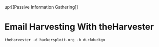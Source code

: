 up:[[Passive Information Gathering]]
# Email Harvesting With theHarvester

```
theHarvester -d hackersploit.org -b duckduckgo
```

